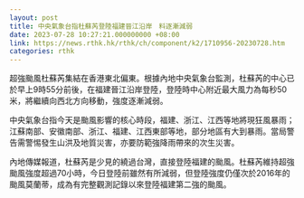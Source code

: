 ```yaml
---
layout: post
title: 中央氣象台指杜蘇芮登陸福建晉江沿岸　料逐漸減弱
date: 2023-07-28 10:27:21.000000000 +08:00
link: https://news.rthk.hk/rthk/ch/component/k2/1710956-20230728.htm
categories: rthk
---
```


超強颱風杜蘇芮集結在香港東北偏東。根據內地中央氣象台監測，杜蘇芮的中心已於早上9時55分前後，在福建晉江沿岸登陸，登陸時中心附近最大風力為每秒50米，將繼續向西北方向移動，強度逐漸減弱。

中央氣象台指今天是颱風影響的核心時段，福建、浙江、江西等地將現狂風暴雨；江蘇南部、安徽南部、浙江、福建、江西東部等地，部分地區有大到暴雨。當局警告需警惕發生山洪及地質災害，亦要防範強降雨帶來的次生災害。

內地傳媒報道，杜蘇芮是少見的繞過台灣，直接登陸福建的颱風。杜蘇芮維持超強颱風強度超過70小時，今日登陸前雖然有所減弱，但登陸強度仍僅次於2016年的颱風莫蘭蒂，成為有完整觀測記錄以來登陸福建第二強的颱風。
